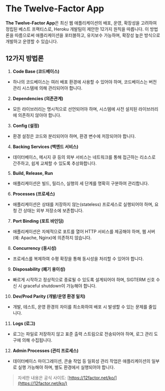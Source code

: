 # The Twelve-Factor App
**The Twelve-Factor App**은 최신 웹 애플리케이션의 배포, 운영, 확장성을 고려하여 정립된 베스트 프랙티스로, Heroku 개발팀이 제안한 12가지 원칙을 따릅니다. 이 방법론을 따름으로써 애플리케이션을 포터블하고, 유지보수 가능하며, 확장성 높은 방식으로 개발하고 운영할 수 있습니다.
## 12가지 방법론
1. **Code Base (코드베이스)**
- 하나의 코드베이스는 여러 배포 환경에 사용할 수 있어야 하며, 코드베이스는 버전 관리 시스템에 의해 관리되어야 합니다.
2. **Dependencies (의존관계)**
- 모든 라이브러리는 명시적으로 선언되어야 하며, 시스템에 사전 설치된 라이브러리에 의존하지 않아야 합니다.
3. **Config (설정)**
- 환경 설정은 코드와 분리되어야 하며, 환경 변수에 저장되어야 합니다.
4. **Backing Services (백엔드 서비스)**
- 데이터베이스, 메시지 큐 등의 외부 서비스는 네트워크를 통해 접근하는 리소스로 간주하고, 쉽게 교체할 수 있도록 추상화합니다.
5. **Build, Release, Run**
- 애플리케이션은 빌드, 릴리스, 실행의 세 단계를 명확히 구분하여 관리합니다.
6. **Processes (프로세스)**
- 애플리케이션은 상태를 저장하지 않는(stateless) 프로세스로 실행되어야 하며, 요청 간 상태는 외부 저장소에 보존합니다.
7. **Port Binding (포트 바인딩)**
- 애플리케이션은 자체적으로 포트를 열어 HTTP 서비스를 제공해야 하며, 웹 서버(예: Apache, Nginx)에 의존하지 않습니다.
8. **Concurrency (동시성)**
- 프로세스를 복제하여 수평 확장을 통해 동시성을 처리할 수 있어야 합니다.
9. **Disposability (폐기 용이성)**
- 빠르게 시작하고 정상적으로 종료될 수 있도록 설계되어야 하며, SIGTERM 신호 수신 시 graceful shutdown이 가능해야 합니다.
10. **Dev/Prod Parity (개발/운영 환경 일치)**
- 개발, 테스트, 운영 환경의 차이를 최소화하여 배포 시 발생할 수 있는 문제를 줄입니다.
11. **Logs (로그)**
- 로그는 파일로 저장하지 않고 표준 출력 스트림으로 전송되어야 하며, 로그 관리 도구에 의해 수집됩니다.
12. **Admin Processes (관리 프로세스)**
- 데이터베이스 마이그레이션, 콘솔 작업 등 일회성 관리 작업은 애플리케이션의 일부로 실행 가능해야 하며, 별도 환경에서 실행되어야 합니다.
> 자세한 내용은 공식 사이트: [https://12factor.net/ko/](https://12factor.net/ko/)
